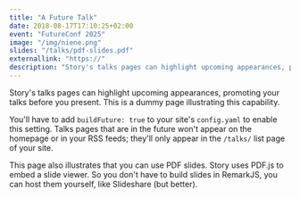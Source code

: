 ```yaml
---
title: "A Future Talk"
date: 2018-08-17T17:10:25+02:00
event: "FutureConf 2025"
image: "/img/niene.png"
slides: "/talks/pdf-slides.pdf"
externallink: "https://"
description: "Story's talks pages can highlight upcoming appearances, promoting your talks before you present."
---
```


Story's talks pages can highlight upcoming appearances, promoting your talks
before you present. This is a dummy page illustrating this capability.

You'll have to add `buildFuture: true` to your site's `config.yaml` to enable
this setting.  Talks pages that are in the future won't appear on the homepage
or in your RSS feeds; they'll only appear in the `/talks/` list page of your
site.

This page also illustrates that you can use PDF slides. Story uses PDF.js to embed a slide viewer.
So you don't have to build slides in RemarkJS, you can host them yourself, like Slideshare (but better).
